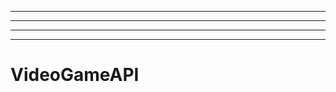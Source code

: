 ------------------------------------------------------------------------------------------------
----------------------------------------------------------------------------------------------------
----------------------------------------------------------------------------------------------------
-------------------------------------------------------
# VideoGameAPI
